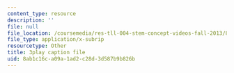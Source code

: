 ```yaml
---
content_type: resource
description: ''
file: null
file_location: /coursemedia/res-tll-004-stem-concept-videos-fall-2013/8ab1c16ca09a1ad2c28d3d587b9b826b_JGeTcRfKgBo.srt
file_type: application/x-subrip
resourcetype: Other
title: 3play caption file
uid: 8ab1c16c-a09a-1ad2-c28d-3d587b9b826b
---
```

